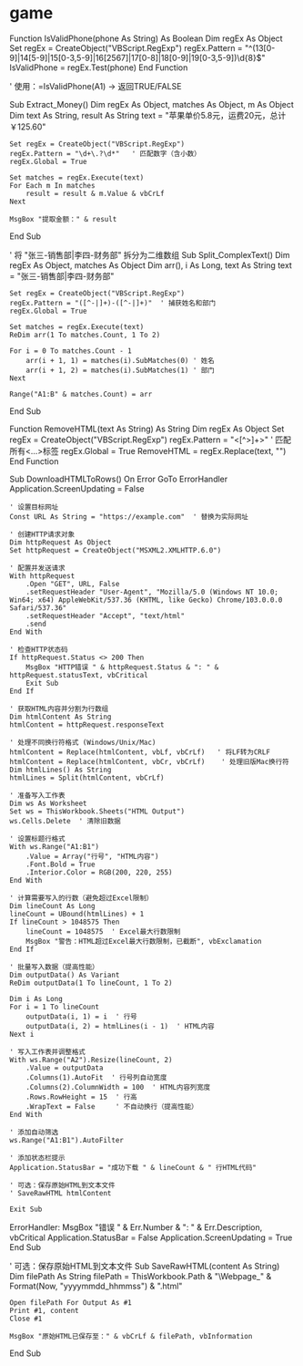 # game
Function IsValidPhone(phone As String) As Boolean
    Dim regEx As Object
    Set regEx = CreateObject("VBScript.RegExp")
    regEx.Pattern = "^(13[0-9]|14[5-9]|15[0-3,5-9]|16[2567]|17[0-8]|18[0-9]|19[0-3,5-9])\d{8}$"
    IsValidPhone = regEx.Test(phone)
End Function

' 使用：=IsValidPhone(A1)  → 返回TRUE/FALSE





Sub Extract_Money()
    Dim regEx As Object, matches As Object, m As Object
    Dim text As String, result As String
    text = "苹果单价5.8元，运费20元，总计￥125.60"
    
    Set regEx = CreateObject("VBScript.RegExp")
    regEx.Pattern = "\d+\.?\d*"   ' 匹配数字（含小数）
    regEx.Global = True
    
    Set matches = regEx.Execute(text)
    For Each m In matches
        result = result & m.Value & vbCrLf
    Next
    
    MsgBox "提取金额：" & result
End Sub





' 将 "张三-销售部|李四-财务部" 拆分为二维数组
Sub Split_ComplexText()
    Dim regEx As Object, matches As Object
    Dim arr(), i As Long, text As String
    text = "张三-销售部|李四-财务部"
    
    Set regEx = CreateObject("VBScript.RegExp")
    regEx.Pattern = "([^-|]+)-([^-|]+)"  ' 捕获姓名和部门
    regEx.Global = True
    
    Set matches = regEx.Execute(text)
    ReDim arr(1 To matches.Count, 1 To 2)
    
    For i = 0 To matches.Count - 1
        arr(i + 1, 1) = matches(i).SubMatches(0) ' 姓名
        arr(i + 1, 2) = matches(i).SubMatches(1) ' 部门
    Next
    
    Range("A1:B" & matches.Count) = arr
End Sub


Function RemoveHTML(text As String) As String
    Dim regEx As Object
    Set regEx = CreateObject("VBScript.RegExp")
    regEx.Pattern = "<[^>]+>"   ' 匹配所有<...>标签
    regEx.Global = True
    RemoveHTML = regEx.Replace(text, "")
End Function



Sub DownloadHTMLToRows()
    On Error GoTo ErrorHandler
    Application.ScreenUpdating = False
    
    ' 设置目标网址
    Const URL As String = "https://example.com"  ' 替换为实际网址
    
    ' 创建HTTP请求对象
    Dim httpRequest As Object
    Set httpRequest = CreateObject("MSXML2.XMLHTTP.6.0")
    
    ' 配置并发送请求
    With httpRequest
        .Open "GET", URL, False
        .setRequestHeader "User-Agent", "Mozilla/5.0 (Windows NT 10.0; Win64; x64) AppleWebKit/537.36 (KHTML, like Gecko) Chrome/103.0.0.0 Safari/537.36"
        .setRequestHeader "Accept", "text/html"
        .send
    End With
    
    ' 检查HTTP状态码
    If httpRequest.Status <> 200 Then
        MsgBox "HTTP错误 " & httpRequest.Status & ": " & httpRequest.statusText, vbCritical
        Exit Sub
    End If
    
    ' 获取HTML内容并分割为行数组
    Dim htmlContent As String
    htmlContent = httpRequest.responseText
    
    ' 处理不同换行符格式 (Windows/Unix/Mac)
    htmlContent = Replace(htmlContent, vbLf, vbCrLf)   ' 将LF转为CRLF
    htmlContent = Replace(htmlContent, vbCr, vbCrLf)    ' 处理旧版Mac换行符
    Dim htmlLines() As String
    htmlLines = Split(htmlContent, vbCrLf)
    
    ' 准备写入工作表
    Dim ws As Worksheet
    Set ws = ThisWorkbook.Sheets("HTML Output")
    ws.Cells.Delete  ' 清除旧数据
    
    ' 设置标题行格式
    With ws.Range("A1:B1")
        .Value = Array("行号", "HTML内容")
        .Font.Bold = True
        .Interior.Color = RGB(200, 220, 255)
    End With
    
    ' 计算需要写入的行数（避免超过Excel限制）
    Dim lineCount As Long
    lineCount = UBound(htmlLines) + 1
    If lineCount > 1048575 Then
        lineCount = 1048575  ' Excel最大行数限制
        MsgBox "警告：HTML超过Excel最大行数限制，已截断", vbExclamation
    End If
    
    ' 批量写入数据（提高性能）
    Dim outputData() As Variant
    ReDim outputData(1 To lineCount, 1 To 2)
    
    Dim i As Long
    For i = 1 To lineCount
        outputData(i, 1) = i  ' 行号
        outputData(i, 2) = htmlLines(i - 1)  ' HTML内容
    Next i
    
    ' 写入工作表并调整格式
    With ws.Range("A2").Resize(lineCount, 2)
        .Value = outputData
        .Columns(1).AutoFit  ' 行号列自动宽度
        .Columns(2).ColumnWidth = 100  ' HTML内容列宽度
        .Rows.RowHeight = 15  ' 行高
        .WrapText = False     ' 不自动换行（提高性能）
    End With
    
    ' 添加自动筛选
    ws.Range("A1:B1").AutoFilter
    
    ' 添加状态栏提示
    Application.StatusBar = "成功下载 " & lineCount & " 行HTML代码"
    
    ' 可选：保存原始HTML到文本文件
    ' SaveRawHTML htmlContent
    
    Exit Sub
    
ErrorHandler:
    MsgBox "错误 " & Err.Number & ": " & Err.Description, vbCritical
    Application.StatusBar = False
    Application.ScreenUpdating = True
End Sub

' 可选：保存原始HTML到文本文件
Sub SaveRawHTML(content As String)
    Dim filePath As String
    filePath = ThisWorkbook.Path & "\Webpage_" & Format(Now, "yyyymmdd_hhmmss") & ".html"
    
    Open filePath For Output As #1
    Print #1, content
    Close #1
    
    MsgBox "原始HTML已保存至：" & vbCrLf & filePath, vbInformation
End Sub


